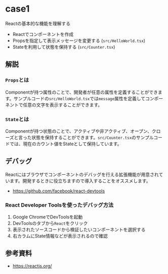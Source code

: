 # case1

Reactの基本的な機能を理解する

- Reactでコンポーネントを作成
- Propsを指定して表示メッセージを変更する (`src/HelloWorld.tsx`)
- Stateを利用して状態を保持する (`src/Counter.tsx`)

## 解説

### `Props`とは

Componentが持つ属性のことで、開発者が任意の属性を定義することができます。サンプルコードの`src/HelloWorld.tsx`では`message`属性を定義してコンポーネントで任意の文字を表示することができます。

### `State`とは

Componentが持つ状態のことで、アクティブや非アクティブ、オープン、クローズと言った状態を保持することができます。`src/Counter.tsx`のサンプルコードでは、現在のカウント値をStateとして保持しています。

## デバッグ

Reactにはブラウザでコンポーネントのデバッグを行える拡張機能が用意されています。開発するときに役立ちますので導入することをオススメします。

- https://github.com/facebook/react-devtools

### React Developer Toolsを使ったデバッグ方法

1. Google ChromeでDevToolsを起動
2. DevToolsのタブから`React`をクリック
3. 表示されたソースコードから検証したいコンポーネントを選択する
4. 右カラムにState情報などが表示されるので確認

## 参考資料

- https://reactjs.org/
